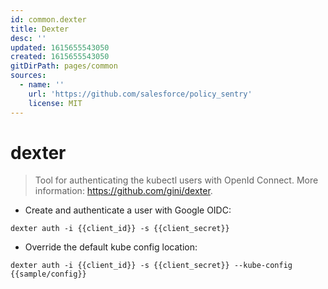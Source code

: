 ```yaml
---
id: common.dexter
title: Dexter
desc: ''
updated: 1615655543050
created: 1615655543050
gitDirPath: pages/common
sources:
  - name: ''
    url: 'https://github.com/salesforce/policy_sentry'
    license: MIT
---
```

# dexter

> Tool for authenticating the kubectl users with OpenId Connect.
> More information: <https://github.com/gini/dexter>.

- Create and authenticate a user with Google OIDC:

`dexter auth -i {{client_id}} -s {{client_secret}}`

- Override the default kube config location:

`dexter auth -i {{client_id}} -s {{client_secret}} --kube-config {{sample/config}}`

